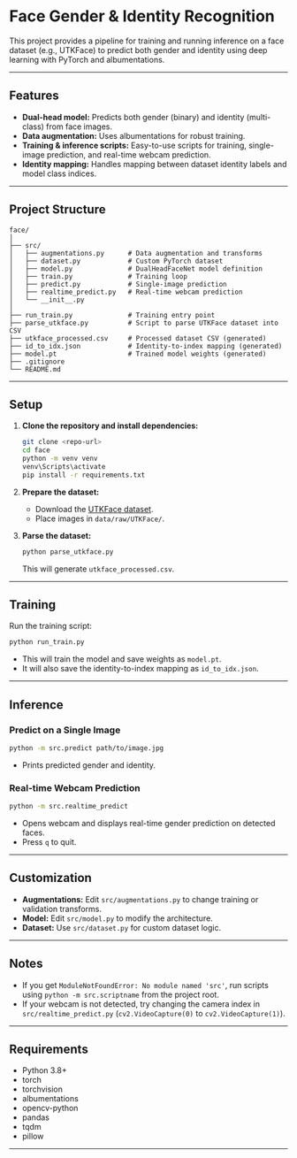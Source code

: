 # Face Gender & Identity Recognition

This project provides a pipeline for training and running inference on a face dataset (e.g., UTKFace) to predict both gender and identity using deep learning with PyTorch and albumentations.

---

## Features

- **Dual-head model:** Predicts both gender (binary) and identity (multi-class) from face images.
- **Data augmentation:** Uses albumentations for robust training.
- **Training & inference scripts:** Easy-to-use scripts for training, single-image prediction, and real-time webcam prediction.
- **Identity mapping:** Handles mapping between dataset identity labels and model class indices.

---

## Project Structure

```
face/
│
├── src/
│   ├── augmentations.py      # Data augmentation and transforms
│   ├── dataset.py            # Custom PyTorch dataset
│   ├── model.py              # DualHeadFaceNet model definition
│   ├── train.py              # Training loop
│   ├── predict.py            # Single-image prediction
│   ├── realtime_predict.py   # Real-time webcam prediction
│   └── __init__.py
│
├── run_train.py              # Training entry point
├── parse_utkface.py          # Script to parse UTKFace dataset into CSV
├── utkface_processed.csv     # Processed dataset CSV (generated)
├── id_to_idx.json            # Identity-to-index mapping (generated)
├── model.pt                  # Trained model weights (generated)
├── .gitignore
└── README.md
```

---

## Setup

1. **Clone the repository and install dependencies:**
    ```sh
    git clone <repo-url>
    cd face
    python -m venv venv
    venv\Scripts\activate
    pip install -r requirements.txt
    ```

2. **Prepare the dataset:**
    - Download the [UTKFace dataset](https://susanqq.github.io/UTKFace/).
    - Place images in `data/raw/UTKFace/`.

3. **Parse the dataset:**
    ```sh
    python parse_utkface.py
    ```
    This will generate `utkface_processed.csv`.

---

## Training

Run the training script:

```sh
python run_train.py
```

- This will train the model and save weights as `model.pt`.
- It will also save the identity-to-index mapping as `id_to_idx.json`.

---

## Inference

### Predict on a Single Image

```sh
python -m src.predict path/to/image.jpg
```
- Prints predicted gender and identity.

### Real-time Webcam Prediction

```sh
python -m src.realtime_predict
```
- Opens webcam and displays real-time gender prediction on detected faces.
- Press `q` to quit.

---

## Customization

- **Augmentations:** Edit `src/augmentations.py` to change training or validation transforms.
- **Model:** Edit `src/model.py` to modify the architecture.
- **Dataset:** Use `src/dataset.py` for custom dataset logic.

---

## Notes

- If you get `ModuleNotFoundError: No module named 'src'`, run scripts using `python -m src.scriptname` from the project root.
- If your webcam is not detected, try changing the camera index in `src/realtime_predict.py` (`cv2.VideoCapture(0)` to `cv2.VideoCapture(1)`).

---

## Requirements

- Python 3.8+
- torch
- torchvision
- albumentations
- opencv-python
- pandas
- tqdm
- pillow

---

##